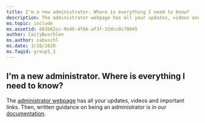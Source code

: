 ```yaml
---
title: I'm a new administrator. Where is everything I need to know?
description: The administrator webpage has all your updates, videos and important links. Then, written guidance on being an administrator is in our...
ms.topic: include
ms.assetid: 683b62cc-9e45-4f66-af3f-32dcc0c70045
author: CaityBuschlen
ms.author: cabuschl
ms.date: 3/18/2020
ms.faqid: group1_1
---
```


## I'm a new administrator. Where is everything I need to know?

The [administrator webpage](https://visualstudio.microsoft.com/subscriptions-administration/) has all your updates, videos and important links. Then, written guidance on being an administrator is in our [documentation](https://docs.microsoft.com/visualstudio/subscriptions/admin-responsibilities).
